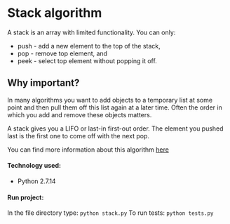 Stack algorithm
=================

A stack is an array with limited functionality.
You can only:
* push - add a new element to the top of the stack,
* pop - remove top element, and
* peek - select top element without popping it off.

## Why important?

In many algorithms you want to add objects to a temporary list at some point and then pull them off this list again at a later time. Often the order in which you add and remove these objects matters.

A stack gives you a LIFO or last-in first-out order. The element you pushed last is the first one to come off with the next pop.

You can find more information about this algorithm [here](https://github.com/raywenderlich/swift-algorithm-club/tree/master/Stack)

#### Technology used:

* Python 2.7.14

#### Run project:

In the file directory type: ```python stack.py```
To run tests: ```python tests.py```
